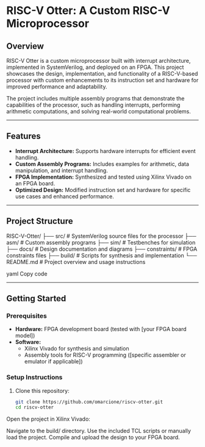 # RISC-V Otter: A Custom RISC-V Microprocessor

## Overview
RISC-V Otter is a custom microprocessor built with interrupt architecture, implemented in SystemVerilog, and deployed on an FPGA. This project showcases the design, implementation, and functionality of a RISC-V-based processor with custom enhancements to its instruction set and hardware for improved performance and adaptability.

The project includes multiple assembly programs that demonstrate the capabilities of the processor, such as handling interrupts, performing arithmetic computations, and solving real-world computational problems.

---

## Features
- **Interrupt Architecture:** Supports hardware interrupts for efficient event handling.
- **Custom Assembly Programs:** Includes examples for arithmetic, data manipulation, and interrupt handling.
- **FPGA Implementation:** Synthesized and tested using Xilinx Vivado on an FPGA board.
- **Optimized Design:** Modified instruction set and hardware for specific use cases and enhanced performance.

---

## Project Structure
RISC-V-Otter/ ├── src/ # SystemVerilog source files for the processor ├── asm/ # Custom assembly programs ├── sim/ # Testbenches for simulation ├── docs/ # Design documentation and diagrams ├── constraints/ # FPGA constraints files ├── build/ # Scripts for synthesis and implementation └── README.md # Project overview and usage instructions

yaml
Copy code

---

## Getting Started

### Prerequisites
- **Hardware:** FPGA development board (tested with [your FPGA board model])
- **Software:**
  - Xilinx Vivado for synthesis and simulation
  - Assembly tools for RISC-V programming ([specific assembler or emulator if applicable])

### Setup Instructions
1. Clone this repository:
   ```bash
   git clone https://github.com/omarcione/riscv-otter.git
   cd riscv-otter
Open the project in Xilinx Vivado:

Navigate to the build/ directory.
Use the included TCL scripts or manually load the project.
Compile and upload the design to your FPGA board.
